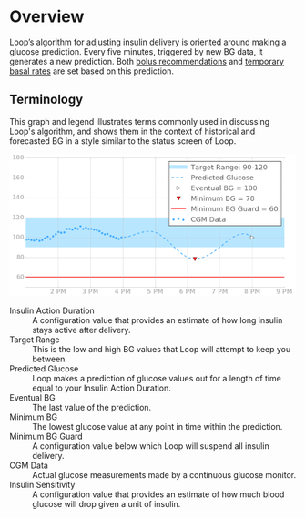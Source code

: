 # Overview

Loop’s algorithm for adjusting insulin delivery is oriented around making a glucose prediction.  Every five minutes, triggered by new BG data, it generates a new prediction.  Both [bolus recommendations](bolus.md) and [temporary basal rates](temp_basal.md) are set based on this prediction.

## Terminology

This graph and legend illustrates terms commonly used in discussing Loop's algorithm,
and shows them in the context of historical and forecasted BG in a style similar to the
status screen of Loop.

![Chart illustrating terms](img/terms_graph.png)

<dl>
<dt>Insulin Action Duration</dt><dd>A configuration value that provides an estimate of how long insulin stays active after delivery.</dd>
<dt>Target Range</dt>
<dd>This is the low and high BG values that Loop will attempt to keep you between.</dd>
<dt>Predicted Glucose</dt>
<dd>Loop makes a prediction of glucose values out for a length of time equal to your Insulin Action Duration.</dd>
<dt>Eventual BG</dt>
<dd>The last value of the prediction.</dd>
<dt>Minimum BG</dt>
<dd>The lowest glucose value at any point in time within the prediction.</dd>
<dt>Minimum BG Guard</dt>
<dd>A configuration value below which Loop will suspend all insulin delivery.<dd>
<dt>CGM Data</dt>
<dd>Actual glucose measurements made by a continuous glucose monitor.<dd>
<dt>Insulin Sensitivity</dt>
<dd>A configuration value that provides an estimate of how much blood glucose will drop given a unit of insulin.</dd>
</dl>

